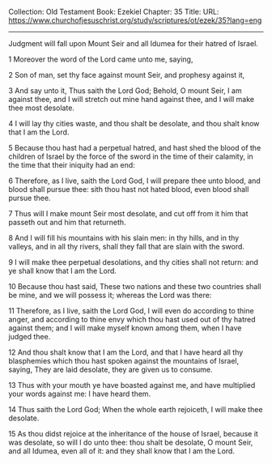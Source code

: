 Collection: Old Testament
Book: Ezekiel
Chapter: 35
Title: 
URL: https://www.churchofjesuschrist.org/study/scriptures/ot/ezek/35?lang=eng

---

Judgment will fall upon Mount Seir and all Idumea for their hatred of Israel.

1 Moreover the word of the Lord came unto me, saying,

2 Son of man, set thy face against mount Seir, and prophesy against it,

3 And say unto it, Thus saith the Lord God; Behold, O mount Seir, I am against thee, and I will stretch out mine hand against thee, and I will make thee most desolate.

4 I will lay thy cities waste, and thou shalt be desolate, and thou shalt know that I am the Lord.

5 Because thou hast had a perpetual hatred, and hast shed the blood of the children of Israel by the force of the sword in the time of their calamity, in the time that their iniquity had an end:

6 Therefore, as I live, saith the Lord God, I will prepare thee unto blood, and blood shall pursue thee: sith thou hast not hated blood, even blood shall pursue thee.

7 Thus will I make mount Seir most desolate, and cut off from it him that passeth out and him that returneth.

8 And I will fill his mountains with his slain men: in thy hills, and in thy valleys, and in all thy rivers, shall they fall that are slain with the sword.

9 I will make thee perpetual desolations, and thy cities shall not return: and ye shall know that I am the Lord.

10 Because thou hast said, These two nations and these two countries shall be mine, and we will possess it; whereas the Lord was there:

11 Therefore, as I live, saith the Lord God, I will even do according to thine anger, and according to thine envy which thou hast used out of thy hatred against them; and I will make myself known among them, when I have judged thee.

12 And thou shalt know that I am the Lord, and that I have heard all thy blasphemies which thou hast spoken against the mountains of Israel, saying, They are laid desolate, they are given us to consume.

13 Thus with your mouth ye have boasted against me, and have multiplied your words against me: I have heard them.

14 Thus saith the Lord God; When the whole earth rejoiceth, I will make thee desolate.

15 As thou didst rejoice at the inheritance of the house of Israel, because it was desolate, so will I do unto thee: thou shalt be desolate, O mount Seir, and all Idumea, even all of it: and they shall know that I am the Lord.
